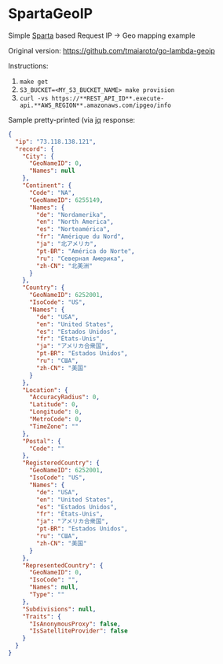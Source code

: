 # SpartaGeoIP
Simple [Sparta](http://gosparta.io) based Request IP -> Geo mapping example

Original version: https://github.com/tmaiaroto/go-lambda-geoip

Instructions:

  1. `make get`
  1. `S3_BUCKET=<MY_S3_BUCKET_NAME> make provision`
  1. `curl -vs https://**REST_API_ID**.execute-api.**AWS_REGION**.amazonaws.com/ipgeo/info`

Sample pretty-printed (via [jq](https://stedolan.github.io/jq/) response:

```json
{
  "ip": "73.118.138.121",
  "record": {
    "City": {
      "GeoNameID": 0,
      "Names": null
    },
    "Continent": {
      "Code": "NA",
      "GeoNameID": 6255149,
      "Names": {
        "de": "Nordamerika",
        "en": "North America",
        "es": "Norteamérica",
        "fr": "Amérique du Nord",
        "ja": "北アメリカ",
        "pt-BR": "América do Norte",
        "ru": "Северная Америка",
        "zh-CN": "北美洲"
      }
    },
    "Country": {
      "GeoNameID": 6252001,
      "IsoCode": "US",
      "Names": {
        "de": "USA",
        "en": "United States",
        "es": "Estados Unidos",
        "fr": "États-Unis",
        "ja": "アメリカ合衆国",
        "pt-BR": "Estados Unidos",
        "ru": "США",
        "zh-CN": "美国"
      }
    },
    "Location": {
      "AccuracyRadius": 0,
      "Latitude": 0,
      "Longitude": 0,
      "MetroCode": 0,
      "TimeZone": ""
    },
    "Postal": {
      "Code": ""
    },
    "RegisteredCountry": {
      "GeoNameID": 6252001,
      "IsoCode": "US",
      "Names": {
        "de": "USA",
        "en": "United States",
        "es": "Estados Unidos",
        "fr": "États-Unis",
        "ja": "アメリカ合衆国",
        "pt-BR": "Estados Unidos",
        "ru": "США",
        "zh-CN": "美国"
      }
    },
    "RepresentedCountry": {
      "GeoNameID": 0,
      "IsoCode": "",
      "Names": null,
      "Type": ""
    },
    "Subdivisions": null,
    "Traits": {
      "IsAnonymousProxy": false,
      "IsSatelliteProvider": false
    }
  }
}
```
